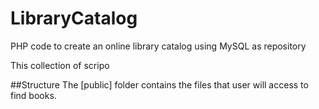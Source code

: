 # LibraryCatalog
PHP code to create an online library catalog using MySQL as repository

This collection of scripo


##Structure
The [public] folder contains the files that user will access to find books.

